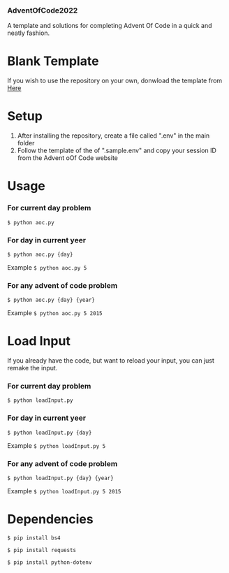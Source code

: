 ### AdventOfCode2022
A template and solutions for completing Advent Of Code in a quick and neatly fashion.

# Blank Template
If you wish to use the repository on your own, donwload the template from [Here](https://github.com/Jack-Crowley/AdventOfCode2022/releases/tag/BlankTemplate "Here")

# Setup
1. After installing the repository, create a file called ".env" in the main folder
2. Follow the template of the of ".sample.env" and copy your session ID from the Advent oOf Code website

# Usage
### For current day problem
`$ python aoc.py`

### For day in current yeer
`$ python aoc.py {day}`

Example `$ python aoc.py 5`

### For any advent of code problem
`$ python aoc.py {day} {year}`

Example `$ python aoc.py 5 2015`

# Load Input
If you already have the code, but want to reload your input, you can just remake the input.
### For current day problem
`$ python loadInput.py`

### For day in current yeer
`$ python loadInput.py {day}`

Example `$ python loadInput.py 5`

### For any advent of code problem
`$ python loadInput.py {day} {year}`

Example `$ python loadInput.py 5 2015`

# Dependencies
`$ pip install bs4`

`$ pip install requests`

`$ pip install python-dotenv`

